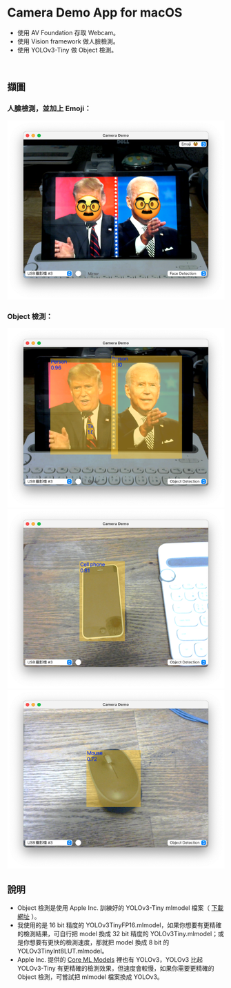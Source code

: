 # Camera Demo App for macOS


- 使用 AV Foundation 存取 Webcam。
- 使用 Vision framework 做人臉檢測。
- 使用 YOLOv3-Tiny 做 Object 檢測。

<br>

## 擷圖

### 人臉檢測，並加上 Emoji：
![face](imgs/img01.png)


### Object 檢測：
![person](imgs/img02.png)
![phone](imgs/img03.png)
![mouse](imgs/img04.png)


## 說明

- Object 檢測是使用 Apple Inc. 訓練好的 YOLOv3-Tiny mlmodel 檔案（ [下載網址](https://developer.apple.com/machine-learning/models/) ）。
- 我使用的是 16 bit 精度的 YOLOv3TinyFP16.mlmodel，如果你想要有更精確的檢測結果，可自行把 model 換成 32 bit 精度的 YOLOv3Tiny.mlmodel；或是你想要有更快的檢測速度，那就把 model 換成 8 bit 的 YOLOv3TinyInt8LUT.mlmodel。
- Apple Inc. 提供的 [Core ML Models](https://developer.apple.com/machine-learning/models/) 裡也有 YOLOv3，YOLOv3 比起 YOLOv3-Tiny 有更精確的檢測效果，但速度會較慢，如果你需要更精確的 Object 檢測，可嘗試把 mlmodel 檔案換成 YOLOv3。


